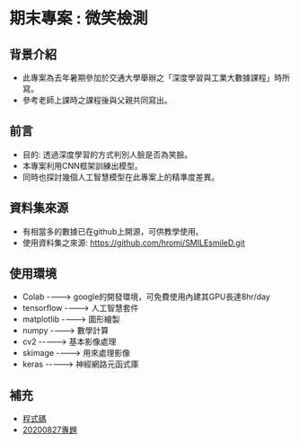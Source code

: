 # 期末專案 : 微笑檢測
## 背景介紹
* 此專案為去年暑期參加於交通大學舉辦之「深度學習與工業大數據課程」時所寫。
* 參考老師上課時之課程後與父親共同寫出。
## 前言
* 目的: 透過深度學習的方式判別人臉是否為笑臉。
* 本專案利用CNN框架訓練出模型。
* 同時也探討幾個人工智慧模型在此專案上的精準度差異。  
## 資料集來源
* 有相當多的數據已在github上開源，可供教學使用。
* 使用資料集之來源: https://github.com/hromi/SMILEsmileD.git
## 使用環境
* Colab ----> google的開發環境，可免費使用內建其GPU長達8hr/day
* tensorflow ----> 人工智慧套件 
* matplotlib ----> 圖形繪製
* numpy ----> 數學計算
* cv2 -----> 基本影像處理
* skimage ----> 用來處理影像
* keras -----> 神經網路元函式庫
## 補充
* [程式碼](https://github.com/cycyucheng1010/ai109b/blob/main/Homework/%E6%9C%9F%E6%9C%AB%E4%BD%9C%E6%A5%AD.ipynb)
* [20200827專題](https://github.com/cycyucheng1010/ai109b/blob/main/Homework/20200827%E5%B0%88%E9%A1%8C.pptx)
